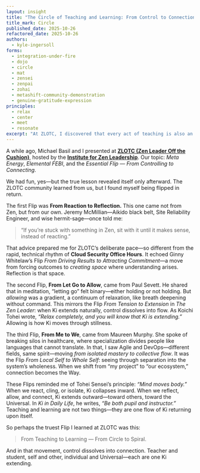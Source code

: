 ```yaml
---
layout: insight
title: "The Circle of Teaching and Learning: From Control to Connection"
title_mark: Circle
published_date: 2025-10-26
refactored_date: 2025-10-26
authors:
  - kyle-ingersoll
forms:
  - integration-under-fire
  - dojo
  - circle
  - mat
  - zensei
  - zenpai
  - zohai
  - metashift-community-demonstration
  - genuine-gratitude-expression
principles:
  - relax
  - center
  - meet
  - resonate
excerpt: "At ZLOTC, I discovered that every act of teaching is also an act of learning — when we reflect, allow, and connect, Ki extends, and the circle becomes a spiral."
---
```


A while ago, Michael Basil and I presented at [**ZLOTC (Zen Leader Off the Cushion)**](https://zenleader.global/zlotc-registration), hosted by the [**Institute for Zen Leadership**](https://zenleader.global/).
Our topic: *Meta Energy*, *Elemental FEBI*, and the *Essential Flip — From Controlling to Connecting*.

We had fun, yes—but the true lesson revealed itself only afterward. The ZLOTC community learned from us, but I found myself being flipped in return.

The first Flip was **From Reaction to Reflection.**
This one came not from Zen, but from our own.
Jeremy McMillian—Aikido black belt, Site Reliability Engineer, and wise hermit-sage—once told me:

> “If you’re stuck with something in Zen, sit with it until it makes sense, instead of reacting.”

That advice prepared me for ZLOTC’s deliberate pace—so different from the rapid, technical rhythm of **Cloud Security Office Hours**.
It echoed Ginny Whitelaw’s Flip *From Driving Results to Attracting Commitment*—a move from forcing outcomes to *creating space* where understanding arises. Reflection is that space.

The second Flip, **From Let Go to Allow**, came from Paul Sevett.
He shared that in meditation, “letting go” felt binary—either holding or not holding.
But *allowing* was a gradient, a continuum of relaxation, like breath deepening without command.
This mirrors the Flip *From Tension to Extension* in *The Zen Leader*: when Ki extends naturally, control dissolves into flow.
As Koichi Tohei wrote, *“Relax completely, and you will know that Ki is extending.”*
Allowing is how Ki moves through stillness.

The third Flip, **From Me to We**, came from Maureen Murphy.
She spoke of breaking silos in healthcare, where specialization divides people like languages that cannot translate.
In that, I saw Agile and DevOps—different fields, same spirit—moving *from isolated mastery to collective flow*.
It was the Flip *From Local Self to Whole Self*: seeing through separation into the system’s wholeness.
When we shift from “my project” to “our ecosystem,” connection becomes the Way.

These Flips reminded me of Tohei Sensei’s principle: *“Mind moves body.”*
When we react, cling, or isolate, Ki collapses inward.
When we reflect, allow, and connect, Ki extends outward—toward others, toward the Universal.
In *Ki in Daily Life*, he writes, *“Be both pupil and instructor.”*
Teaching and learning are not two things—they are one flow of Ki returning upon itself.

So perhaps the truest Flip I learned at ZLOTC was this:

> From Teaching to Learning — From Circle to Spiral.

And in that movement, control dissolves into connection.
Teacher and student, self and other, individual and Universal—each are one Ki extending.
